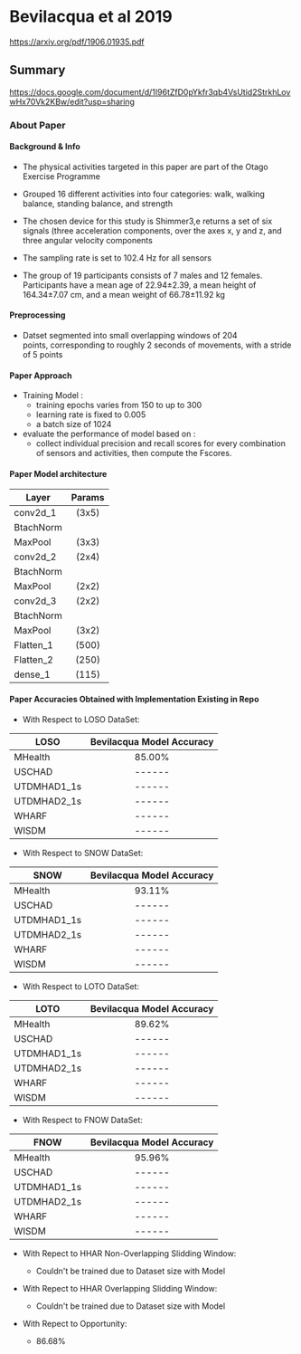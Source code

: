 # Bevilacqua et al 2019
https://arxiv.org/pdf/1906.01935.pdf
## Summary
https://docs.google.com/document/d/1I96tZfD0pYkfr3qb4VsUtid2StrkhLovwHx70Vk2KBw/edit?usp=sharing
### About Paper

#### Background & Info
- The physical activities targeted in this paper are part of 
  the Otago Exercise Programme 
- Grouped 16 different activities into
	four categories: walk, walking balance, standing balance, and strength
	
- The chosen device for this study is Shimmer3,e returns a 
  set of six signals (three acceleration components, over the axes x, y and z, and three angular velocity components
- The sampling rate is set to 102.4 Hz for all sensors  
- The group of 19 participants consists of 7 males and 12 
  females. Participants have a mean age of 22.94±2.39, a mean height of 164.34±7.07 cm, and a mean weight of 66.78±11.92 kg	

  
#### Preprocessing
- Datset segmented into small overlapping windows of 204  
  points,  corresponding to roughly 2 seconds of movements,
  with a stride of 5 points




#### Paper Approach
- Training  Model :
	- training epochs varies from 150
		to up to 300
	- learning rate is fixed to 0.005
	- a batch size of 1024	
- evaluate the performance of model based on :
	- collect individual precision and recall scores
		for every combination of sensors and activities,
		then compute the Fscores.
	
#### Paper Model architecture

| Layer          | Params               | 
| -------------  |:--------------------:| 
| conv2d_1       | (3x5)                |
| BtachNorm      |                      |
| MaxPool        | (3x3)                | 
| conv2d_2       | (2x4)                | 
| BtachNorm      |                      |
| MaxPool        | (2x2)                |
| conv2d_3       | (2x2)                | 
| BtachNorm      |                      |
| MaxPool        | (3x2)                |
| Flatten_1      | (500)                |
| Flatten_2      | (250)                |
| dense_1        | (115)                | 



#### Paper Accuracies Obtained with Implementation Existing in Repo
- With Respect to LOSO DataSet:

| LOSO          | Bevilacqua Model Accuracy | 
| ------------- |:--------------------:| 
| MHealth       | 85.00%               |
| USCHAD        | ------               | 
| UTDMHAD1_1s   | ------               |
| UTDMHAD2_1s   | ------               |
| WHARF         | ------               | 
| WISDM         | ------               |

- With Respect to SNOW DataSet:

| SNOW          | Bevilacqua Model Accuracy | 
| ------------- |:--------------------:| 
| MHealth       | 93.11%               |
| USCHAD        | ------               | 
| UTDMHAD1_1s   | ------               |
| UTDMHAD2_1s   | ------               |
| WHARF         | ------               | 
| WISDM         | ------               |
 
- With Respect to LOTO DataSet:

| LOTO          | Bevilacqua Model Accuracy | 
| ------------- |:--------------------:| 
| MHealth       | 89.62%               |
| USCHAD        | ------               | 
| UTDMHAD1_1s   | ------               |
| UTDMHAD2_1s   | ------               |
| WHARF         | ------               | 
| WISDM         | ------               |

- With Respect to FNOW DataSet:

| FNOW          | Bevilacqua Model Accuracy | 
| ------------- |:--------------------:| 
| MHealth       | 95.96%               |
| USCHAD        | ------               | 
| UTDMHAD1_1s   | ------               |
| UTDMHAD2_1s   | ------               |
| WHARF         | ------               | 
| WISDM         | ------               |

- With Repect to HHAR Non-Overlapping Slidding Window:
   - Couldn't be trained due to Dataset size with Model

- With Repect to HHAR Overlapping Slidding Window:
	- Couldn't be trained due to Dataset size with Model

- With Repect to Opportunity:
	- 86.68%	
